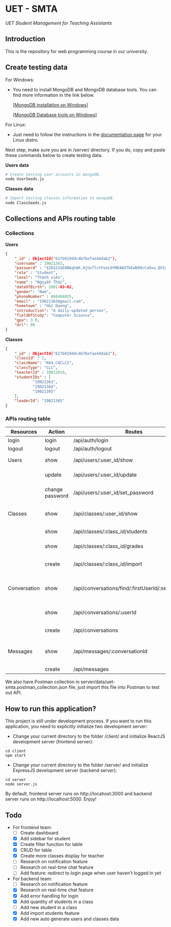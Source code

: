 # UET - SMTA

_UET Student Management for Teaching Assistants_

## Introduction

This is the repository for web programming course in our university.

## Create testing data

For Windows:

- You need to install MongoDB and MongoDB database tools. You can find more information in the link below.

  [[MongoDB installation on Windows](https://docs.mongodb.com/manual/tutorial/install-mongodb-on-windows/)]

  [[MongoDB Database tools on Windows](https://docs.mongodb.com/database-tools/installation/installation-windows/)]

For Linux:

- Just need to follow the instructions in the [documentation page](https://docs.mongodb.com/manual/administration/install-on-linux/) for your Linux distro.

Next step, make sure you are in /server/ directory. If you do, copy and paste these commands below to create testing data.

**Users data**

```bash
# Create testing user accounts in mongoDB.
node UserSeeds.js
```

**Classes data**

```bash
# Import testing classes information to mongoDB.
node ClassSeeds.js
```

## Collections and APIs routing table

### Collections

**Users**

```json
{
	"_id" : ObjectId("617b919ddc4b7befae44dab2"),
	"username" : 19021363,
	"password" : "$2b$12$E0NAqhAK.HjUvflctFooLOYMD4W3TkEwB90cCa9xu.QXIg/u379bS",
	"role" : "Student",
	"level": "Thành viên",
	"name" : "Nguyễn Thái",
	"dateOfBirth": 2001-03-02,
	"gender": "Nam",
	"phoneNumber" : 868466825,
	"email" : "19021363@gmail.com",
	"hometown" : "Hải Dương",
	"introduction": "A daily-updated person",
	"fieldOfStudy": "Computer Science",
	"gpa": 3.0,
	"drl": 80
}
```

**Classes**

```json
{
	"_id" : ObjectId("617b919ddc4b7befae44dab2"),
	"classId" : 1,
	"className": "K64_CACLC2",
	"classType": "CLC",
	"teacherId" : 10012019,
	"studentIDs" : [
			"19021363",
			"19021364",
			"19021365"
	],
	"leaderId": "19021365"
}
```

### APIs routing table

| Resources | Action          | Routes                           | Methods | Description                    |
| --------- | --------------- | -------------------------------- | ------- | ------------------------------ |
| login | login | /api/auth/login | POST | Log in |
| logout | logout | /api/auth/logout | GET | Log out |
| Users | show | /api/users/:user_id/show | GET | Show user's profile |
| | update | /api/users/:user_id/update | POST | Update user's profile |
| | change password | /api/users/:user_id/set_password | POST | Change user's password |
| Classes | show | /api/classes/:user_id/show | GET | Get managed class and students |
| | show | /api/classes/:class_id/students | GET | Get students in a class |
| | show | /api/classes/:class_id/grades | GET | Get grade statistic |
| | create | /api/classes/:class_id/import | POST | Import students to a class |
| Conversation   | show | /api/conversations/find/:firstUserId/:secondUserId | GET     | Get conversation between two users |
| | show| /api/conversations/:userId | GET | Get all conversations  of an user |
| | create| /api/conversations | POST | Create conversation |
| Messages   | show            | /api/messages/:conversationId           | GET     | Get all messages in a conversation |
| | create | /api/messages | POST | Add message |

We also have Postman collection in server/data/uet-smta.postman_collection.json file, just import this file into Postman to test out API.

## How to run this application?

This project is still under development process. If you want to run this application, you need to explicitly initialize two development server:

- Change your current directory to the folder /client/ and initialize ReactJS development server (frontend server):

```
cd client
npm start
```

- Change your current directory to the folder /server/ and initialize ExpressJS development server (backend server):

```
cd server
node server.js
```

By default, frontend server runs on http://locahost:3000 and backend server runs on http://localhost:5000.
Enjoy!

## Todo

- For frontend team:  
  - [ ] Create dashboard  
  - [x] Add sidebar for student  
  - [x] Create filter function for table  
  - [x] CRUD for table  
  - [x] Create more classes display for teacher  
  - [ ] Research on notification feature  
  - [ ] Research on real-time chat feature  
  - [ ] Add feature: redirect to login page when user haven't logged in yet   
- For backend team:
  - [ ] Research on notification feature
  - [x] Research on real-time chat feature 
  - [x] Add error handling for login 
  - [x] Add quantity of students in a class 
  - [ ] Add new student in a class
  - [x] Add import students feature
  - [x] Add new auto generate users and classes data